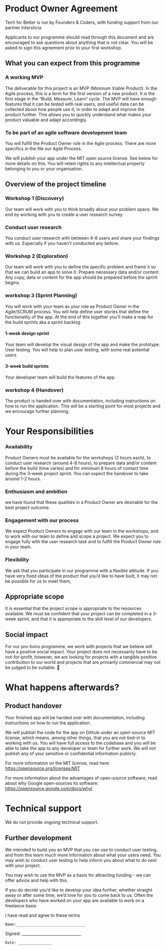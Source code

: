 # Product Owner Agreement
Tech for Better is run by Founders & Coders, with funding support from our partner Intersticia.

Applicants to our programme should read through this document and are encouraged to ask questions about anything that is not clear. You will be asked to sign this agreement prior to your first workshop.

## What you can expect from this programme
### A working MVP
The deliverable for this project is an MVP (Minimum Viable Product). In the Agile process, this is a term for the first version of a new product. It is the first stage in the “Build, Measure, Learn” cycle. The MVP will have enough features that it can be tested with real users, and useful data can be collected about how people use it, in order to adapt and improve the product further. This allows you to quickly understand what makes your product valuable and adapt accordingly.

### To be part of an agile software development team
You will fulfill the Product Owner role in the Agile process. There are more specifics in the file our Agile Process. 


We will publish your app under the MIT open source license. See below for more details on this. You will retain rights to any intellectual property belonging to you or your organisation.


## Overview of the project timeline

### Workshop 1 (Discovery) 
Our team will work with you to think broadly about your problem space. We end by working with you to create a user research survey.

### Conduct user research 
You conduct user research with between 4-8 users and share your findings with us. Especially if you haven't conducted any before.

### Workshop 2 (Exploration)
Our team will work with you to define the specific problem and frame it so that we can build an app to solve it.
Prepare necessary data and/or content. Any copy, data or content for the app should be prepared before the sprint begins.

### workshop 3 (Sprint Planning)
You will work with your team as your role as Product Owner in the Agile/SCRUM process. You will help define user stories that define the functionality of the app. At the end of this together you'll make a map for the build sprints aka a sprint backlog

#### 1-week design sprint
Your team will develop the visual design of the app and make the prototype.
User testing. You will help to plan user testing, with some real potential users

#### 3-week build sprints
Your developer team will build the features of the app.

### workshop 4 (Handover)
The product is handed over with documentation, including instructions on how to run the application. This will be a starting point for most projects and we encourage further planning.


# Your Responsibilities 

### Availability 
Product Owners must be available for the workshops (2 hours each), to conduct user research (around 4-8 hours), to prepare data and/or content before the build (time varies) and for minimum 8 hours of contact time during the 3-week project sprint. You can expect the handover to take around 1-2 hours.


### Enthusiasm and ambition
we have found that these qualities in a Product Owner are desirable for the best project outcome.

### Engagement with our process 
We expect Product Owners to engage with our team in the workshops, and to work with our team to define and scope a project. We expect you to engage fully with the user research task and to fulfill the Product Owner role in your team.

### Flexibility
We ask that you participate in our programme with a flexible attitude. If you have very fixed ideas of the product that you’d like to have built, it may not be possible for us to meet them,


## Appropriate scope

It is essential that the project scope is appropriate to the resources available. We must be confident that your project can be completed in a 3-week sprint, and that it is appropriate to the skill level of our developers.

## Social impact

For our pro-bono programme, we work with projects that we believe will have a positive social impact. Your project does not necessarily have to be not-for-profit, however, we are looking for projects with a tangible positive contribution to our world and projects that are primarily commercial may not be judged to be suitable.

# What happens afterwards?
## Product handover

Your finished app will be handed over with documentation, including instructions on how to run the application.

We will publish the code for the app on Github under an open-source MIT license, which means, among other things, that you are not tied-in to working with us. You will have full access to the codebase and you will be able to take the app to any developer or team for further work. We will not publish any of your sensitive or confidential information publicly.

For more information on the MIT license, read here:  https://opensource.org/licenses/MIT

For more information about the advantages of open-source software, read about why Google open-sources its software: https://opensource.google.com/docs/why/

# Technical support

We do not provide ongoing technical support.

## Further development

We intended to build you an MVP that you can use to conduct user testing, and from this learn much more information about what your users need. You may wish to conduct user testing to help inform you about what to do next with your project.

You may wish to use the MVP as a basis for attracting funding - we can offer advice and help with this.

If you do decide you’d like to develop your idea further, whether straight away or after some time, we’d love for you to come back to us. Often the developers who have worked on your app are available to work on a freelance basis

I have read and agree to these terms
	
	Name:_______________________________

Signed: ______________________________
	
	Date: _______________
